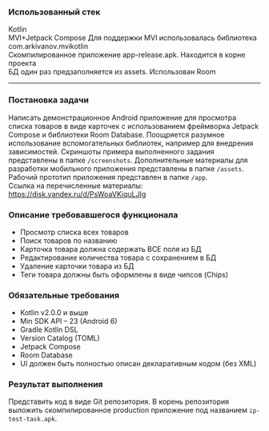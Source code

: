 ### Использованный стек
Kotlin  
MVI+Jetpack Compose
Для поддержки MVI использовалась библиотека com.arkivanov.mvikotlin  
Скомпилированное приложение app-release.apk. Находится в корне проекта  
БД один раз предзаполняется из assets. Использован Room

---

### Постановка задачи
Написать демонстрационное Android приложение для просмотра списка товаров в виде карточек с использованием фреймворка Jetpack Compose и библиотеки Room Database. Поощряется разумное использование вспомогательных библиотек, например для внедрения зависимостей.
Скриншоты примера выполненного задания представлены в папке `/screenshots`. Дополнительные материалы для разработки мобильного приложения представлены в папке `/assets`. Рабочий прототип приложения представлен в папке `/app`.  
Ссылка на перечисленные материалы: https://disk.yandex.ru/d/PsWoaVKiquLJIg  

### Описание требовавшегося функционала
- Просмотр списка всех товаров
- Поиск товаров по названию
- Карточка товара должна содержать ВСЕ поля из БД
- Редактирование количества товара с сохранением в БД
- Удаление карточки товара из БД
- Теги товара должны быть оформлены в виде чипсов (Chips)

### Обязательные требования
- Kotlin v2.0.0 и выше
- Min SDK API – 23 (Android 6)
- Gradle Kotlin DSL
- Version Catalog (TOML)
- Jetpack Compose
- Room Database
- UI должен быть полностью описан декларативным кодом (без XML)

### Результат выполнения
Представить код в виде Git репозитория. В корень репозитория выложить скомпилированное production приложение под названием `ip-test-task.apk`.
